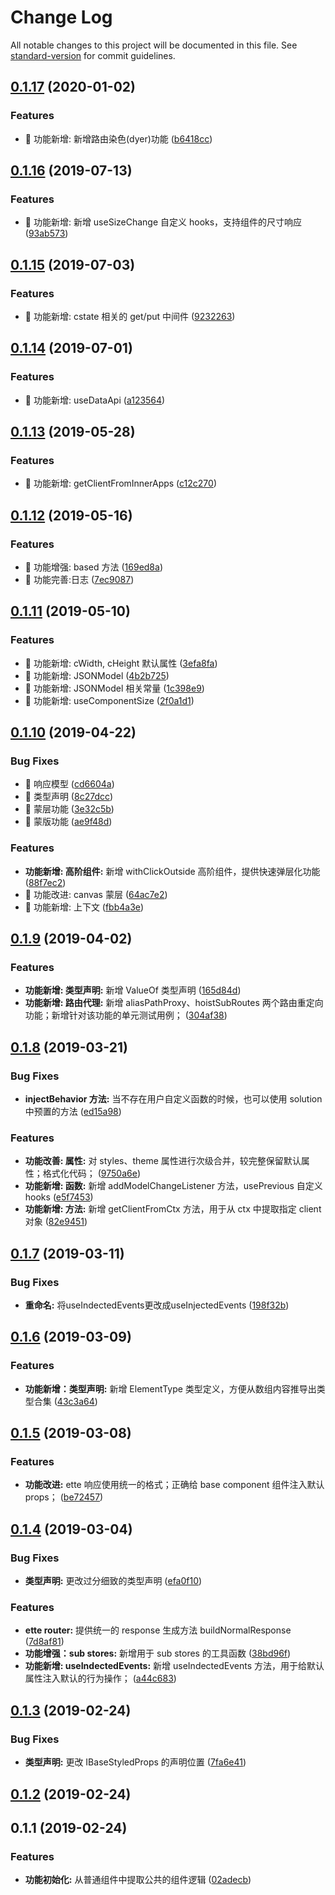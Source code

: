 # Change Log

All notable changes to this project will be documented in this file. See [standard-version](https://github.com/conventional-changelog/standard-version) for commit guidelines.

## [0.1.17](https://github.com/one-gourd/ide-lib-base-component/compare/v0.1.16...v0.1.17) (2020-01-02)


### Features

* 🎸 功能新增: 新增路由染色(dyer)功能 ([b6418cc](https://github.com/one-gourd/ide-lib-base-component/commit/b6418cc))



## [0.1.16](https://github.com/one-gourd/ide-lib-base-component/compare/v0.1.15...v0.1.16) (2019-07-13)


### Features

* 🎸 功能新增: 新增 useSizeChange 自定义 hooks，支持组件的尺寸响应 ([93ab573](https://github.com/one-gourd/ide-lib-base-component/commit/93ab573))



## [0.1.15](https://github.com/one-gourd/ide-lib-base-component/compare/v0.1.14...v0.1.15) (2019-07-03)


### Features

* 🎸 功能新增: cstate 相关的 get/put 中间件 ([9232263](https://github.com/one-gourd/ide-lib-base-component/commit/9232263))



## [0.1.14](https://github.com/one-gourd/ide-lib-base-component/compare/v0.1.13...v0.1.14) (2019-07-01)


### Features

* 🎸 功能新增: useDataApi ([a123564](https://github.com/one-gourd/ide-lib-base-component/commit/a123564))



## [0.1.13](https://github.com/one-gourd/ide-lib-base-component/compare/v0.1.12...v0.1.13) (2019-05-28)


### Features

* 🎸 功能新增: getClientFromInnerApps ([c12c270](https://github.com/one-gourd/ide-lib-base-component/commit/c12c270))



## [0.1.12](https://github.com/one-gourd/ide-lib-base-component/compare/v0.1.11...v0.1.12) (2019-05-16)


### Features

* 🎸 功能增强: based 方法 ([169ed8a](https://github.com/one-gourd/ide-lib-base-component/commit/169ed8a))
* 🎸 功能完善:日志 ([7ec9087](https://github.com/one-gourd/ide-lib-base-component/commit/7ec9087))



## [0.1.11](https://github.com/one-gourd/ide-lib-base-component/compare/v0.1.10...v0.1.11) (2019-05-10)


### Features

* 🎸 功能新增: cWidth, cHeight 默认属性 ([3efa8fa](https://github.com/one-gourd/ide-lib-base-component/commit/3efa8fa))
* 🎸 功能新增: JSONModel ([4b2b725](https://github.com/one-gourd/ide-lib-base-component/commit/4b2b725))
* 🎸 功能新增: JSONModel 相关常量 ([1c398e9](https://github.com/one-gourd/ide-lib-base-component/commit/1c398e9))
* 🎸 功能新增: useComponentSize ([2f0a1d1](https://github.com/one-gourd/ide-lib-base-component/commit/2f0a1d1))



## [0.1.10](https://github.com/alibaba-paimai-frontend/ide-lib-base-component/compare/v0.1.9...v0.1.10) (2019-04-22)


### Bug Fixes

* 🐛 响应模型 ([cd6604a](https://github.com/alibaba-paimai-frontend/ide-lib-base-component/commit/cd6604a))
* 🐛 类型声明 ([8c27dcc](https://github.com/alibaba-paimai-frontend/ide-lib-base-component/commit/8c27dcc))
* 🐛 蒙层功能 ([3e32c5b](https://github.com/alibaba-paimai-frontend/ide-lib-base-component/commit/3e32c5b))
* 🐛 蒙版功能 ([ae9f48d](https://github.com/alibaba-paimai-frontend/ide-lib-base-component/commit/ae9f48d))


### Features

* **功能新增: 高阶组件:** 新增 withClickOutside 高阶组件，提供快速弹层化功能 ([88f7ec2](https://github.com/alibaba-paimai-frontend/ide-lib-base-component/commit/88f7ec2))
* 🎸 功能改进: canvas 蒙层 ([64ac7e2](https://github.com/alibaba-paimai-frontend/ide-lib-base-component/commit/64ac7e2))
* 🎸 功能新增: 上下文 ([fbb4a3e](https://github.com/alibaba-paimai-frontend/ide-lib-base-component/commit/fbb4a3e))



<a name="0.1.9"></a>
## [0.1.9](https://github.com/alibaba-paimai-frontend/ide-lib-base-component/compare/v0.1.8...v0.1.9) (2019-04-02)


### Features

* **功能新增: 类型声明:** 新增 ValueOf 类型声明 ([165d84d](https://github.com/alibaba-paimai-frontend/ide-lib-base-component/commit/165d84d))
* **功能新增: 路由代理:** 新增 aliasPathProxy、hoistSubRoutes 两个路由重定向功能；新增针对该功能的单元测试用例； ([304af38](https://github.com/alibaba-paimai-frontend/ide-lib-base-component/commit/304af38))



<a name="0.1.8"></a>
## [0.1.8](https://github.com/alibaba-paimai-frontend/ide-lib-base-component/compare/v0.1.7...v0.1.8) (2019-03-21)


### Bug Fixes

* **injectBehavior 方法:** 当不存在用户自定义函数的时候，也可以使用 solution 中预置的方法 ([ed15a98](https://github.com/alibaba-paimai-frontend/ide-lib-base-component/commit/ed15a98))


### Features

* **功能改善: 属性:** 对 styles、theme 属性进行次级合并，较完整保留默认属性；格式化代码； ([9750a6e](https://github.com/alibaba-paimai-frontend/ide-lib-base-component/commit/9750a6e))
* **功能新增: 函数:** 新增 addModelChangeListener 方法，usePrevious 自定义 hooks ([e5f7453](https://github.com/alibaba-paimai-frontend/ide-lib-base-component/commit/e5f7453))
* **功能新增: 方法:** 新增 getClientFromCtx 方法，用于从 ctx 中提取指定 client 对象 ([82e9451](https://github.com/alibaba-paimai-frontend/ide-lib-base-component/commit/82e9451))



<a name="0.1.7"></a>
## [0.1.7](https://github.com/alibaba-paimai-frontend/ide-lib-base-component/compare/v0.1.6...v0.1.7) (2019-03-11)


### Bug Fixes

* **重命名:** 将useIndectedEvents更改成useInjectedEvents ([198f32b](https://github.com/alibaba-paimai-frontend/ide-lib-base-component/commit/198f32b))



<a name="0.1.6"></a>
## [0.1.6](https://github.com/alibaba-paimai-frontend/ide-lib-base-component/compare/v0.1.5...v0.1.6) (2019-03-09)


### Features

* **功能新增：类型声明:** 新增 ElementType 类型定义，方便从数组内容推导出类型合集 ([43c3a64](https://github.com/alibaba-paimai-frontend/ide-lib-base-component/commit/43c3a64))



<a name="0.1.5"></a>
## [0.1.5](https://github.com/alibaba-paimai-frontend/ide-lib-base-component/compare/v0.1.4...v0.1.5) (2019-03-08)


### Features

* **功能改进:** ette 响应使用统一的格式；正确给 base component 组件注入默认 props； ([be72457](https://github.com/alibaba-paimai-frontend/ide-lib-base-component/commit/be72457))



<a name="0.1.4"></a>
## [0.1.4](https://github.com/alibaba-paimai-frontend/ide-lib-base-component/compare/v0.1.3...v0.1.4) (2019-03-04)


### Bug Fixes

* **类型声明:** 更改过分细致的类型声明 ([efa0f10](https://github.com/alibaba-paimai-frontend/ide-lib-base-component/commit/efa0f10))


### Features

* **ette router:** 提供统一的 response 生成方法 buildNormalResponse ([7d8af81](https://github.com/alibaba-paimai-frontend/ide-lib-base-component/commit/7d8af81))
* **功能增强：sub stores:** 新增用于 sub stores 的工具函数 ([38bd96f](https://github.com/alibaba-paimai-frontend/ide-lib-base-component/commit/38bd96f))
* **功能新增: useIndectedEvents:** 新增 useIndectedEvents 方法，用于给默认属性注入默认的行为操作； ([a44c683](https://github.com/alibaba-paimai-frontend/ide-lib-base-component/commit/a44c683))



<a name="0.1.3"></a>
## [0.1.3](https://github.com/alibaba-paimai-frontend/ide-lib-base-component/compare/v0.1.2...v0.1.3) (2019-02-24)


### Bug Fixes

* **类型声明:** 更改 IBaseStyledProps 的声明位置 ([7fa6e41](https://github.com/alibaba-paimai-frontend/ide-lib-base-component/commit/7fa6e41))



<a name="0.1.2"></a>
## [0.1.2](https://github.com/alibaba-paimai-frontend/ide-lib-base-component/compare/v0.1.1...v0.1.2) (2019-02-24)



<a name="0.1.1"></a>
## 0.1.1 (2019-02-24)


### Features

* **功能初始化:** 从普通组件中提取公共的组件逻辑 ([02adecb](https://github.com/alibaba-paimai-frontend/ide-lib-base-component/commit/02adecb))
